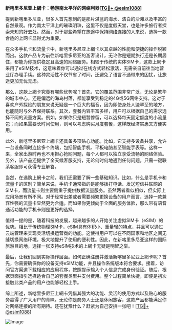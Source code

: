 **新喀里多尼亚上網卡：畅游南太平洋的网络利器[[TG💪+ @esim1088](https://t.me/s/esim1088)]**

提到新喀里多尼亚，很多人首先想到的是那片湛蓝的海水、洁白的沙滩以及丰富的自然景观。作为南太平洋上的璀璨明珠，这里不仅是度假天堂，也是许多旅行者探索未知的好去处。然而，对于那些希望在旅途中保持网络连接的人来说，选择一款合适的上网卡显得尤为重要。

在众多手机卡和流量卡中，新喀里多尼亚上網卡以其卓越的性能和便捷的操作脱颖而出。这款产品专为前往新喀里多尼亚的游客设计，无论你是短期旅行还是长期居住，都能为你提供稳定且高速的网络服务。相较于传统的实体SIM卡，这款上網卡采用了eSIM技术，这意味着你可以通过在线方式轻松激活，无需亲自前往当地营业厅办理手续。这种灵活性不仅节省了时间，还避免了语言不通带来的困扰，让旅途更加无忧无虑。

那么，这款上網卡究竟有哪些优势呢？首先，它的覆盖范围非常广泛，无论是繁华的城市中心，还是偏远的海岛村落，都能享受到稳定的4G或5G网络支持。这对于喜欢户外探险的朋友来说无疑是一个巨大的福音，因为即使身处人迹罕至的地方，也能随时与外界保持联系。其次，套餐内容丰富多样，用户可以根据自己的需求选择不同的流量方案。例如，如果你只是短暂停留，可以选择每天固定额度的小流量包；而如果需要长时间使用，则可以考虑购买月度套餐，这样既经济实惠又方便实用。

此外，新喀里多尼亚上網卡还具备多项贴心功能。比如，它支持多设备共享，允许一台设备同时连接多个终端，包括智能手机、平板电脑甚至智能手表等。这样一来，全家出游时再也不用担心抢网问题，每个人都可以独立享受流畅的网络体验。另外，该产品还提供了全天候客服支持，无论何时何地遇到任何问题，只需一键联系客服即可获得专业解答。

当然，在选购上網卡之前，我们还需要了解一些基础知识。比如，什么是手机卡和流量卡的区别？简单来说，手机卡通常指的是能够拨打电话、发送短信并联网的SIM卡，而流量卡则主要侧重于提供数据流量服务。虽然两者看似相似，但实际上应用场景有所不同。对于经常出差或者需要频繁更换设备的用户而言，选择一款兼容性强的流量卡显然更为合适。而如果你更倾向于全面的服务体验，那么带有语音通话功能的手机卡则是更好的选择。

值得一提的是，随着科技的发展，越来越多的人开始关注虚拟SIM卡（eSIM）的优势。相比于传统物理SIM卡，eSIM具有体积小、重量轻的特点，并且可以通过云端管理来实现灵活切换运营商的功能。这使得用户可以在不同国家和地区之间无缝切换网络环境，极大地提升了使用的便利性。因此，在新喀里多尼亚这样的国际旅游目的地，选择一张支持eSIM技术的上網卡无疑是明智之举。

最后，让我们回到实际操作层面。如何正确注册并激活新喀里多尼亚上網卡呢？首先，你需要确保你的设备支持eSIM功能，并且操作系统版本符合要求。接着，访问官方渠道下载相应的应用程序，按照提示输入个人信息完成身份验证。随后，根据页面指引选择适合自己的套餐类型并支付费用。整个过程简单快捷，即便是初次接触此类产品的用户也能够轻松上手。

综上所述，新喀里多尼亚上網卡凭借其强大的功能、灵活的使用方式以及贴心的服务赢得了广大用户的青睐。无论你是商务人士还是休闲旅客，这款产品都能满足你对网络连接的所有期待。还在犹豫什么？赶紧为自己安排一张吧！[[TG💪+ @esim1088](https://t.me/s/esim1088)] 

![Image](https://i.postimg.cc/4NQfJmqS/Snipaste-2025-05-13-00-14-12.png)